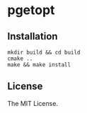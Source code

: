 # pgetopt

## Installation

```
mkdir build && cd build
cmake ..
make && make install
```

## License

The MIT License.
